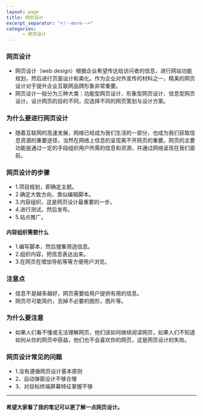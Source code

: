 ```yaml
---
layout: page
title: 网页设计
excerpt_separator: "<!--more-->"
categories:
      - 网页设计
---
```

### 网页设计
<!--more-->

- 网页设计（web design）根据企业希望传达给访问者的信息，进行网站功能规划，然后进行页面设计和美化。作为企业对外宣传的材料之一，精美的网页设计对于提升企业互联网品牌形象非常重要。
- 网页设计一般分为三种大类：功能型网页设计、形象型网页设计、信息型网页设计。设计网页的目的不同，应选择不同的网页策划与设计方案。

### 为什么要进行网页设计
- 随着互联网的高速发展，网络已经成为我们生活的一部分，也成为我们获取信息资源的重要途径，当然在网络上信息的呈现离不开网页的重要。网页的主要功能是通过一定的手段组织用户所需的信息和资源，并通过网络呈现在我们面前。

### 网页设计的步骤
- 1.项目规划，即确定主题。
- 2.确定大致方向，类似编辑脚本。
- 3.内容组织，这是网页设计最重要的一步。
- 4.进行测试，然后发布。
- 5.站点推广。

#### 内容组织需要什么
- 1.编写脚本，然后搜集筛选信息。
- 2.组织内容，把信息表达出来。
- 3.在网页在增加导航等等方便用户浏览。

### 注意点
- 信息不是越多越好，网页需要给用户提供有用的信息。
- 网页尽可能简约，去掉不必要的图形，图片等。

### 为什么要注意
- 如果人们看不懂或无法理解网页，他们该如何继续阅读网页，如果人们不知道如何从你的网页中获益，他们也不会喜欢你的网页，这是网页设计的失败。

### 网页设计常见的问题
- 1.没有遵循网页设计基本原则
- 2、自动弹窗设计不够合理
- 3、对目标终端屏幕特征掌握不够

---
#### 希望大家看了我的笔记可以更了解一点网页设计。